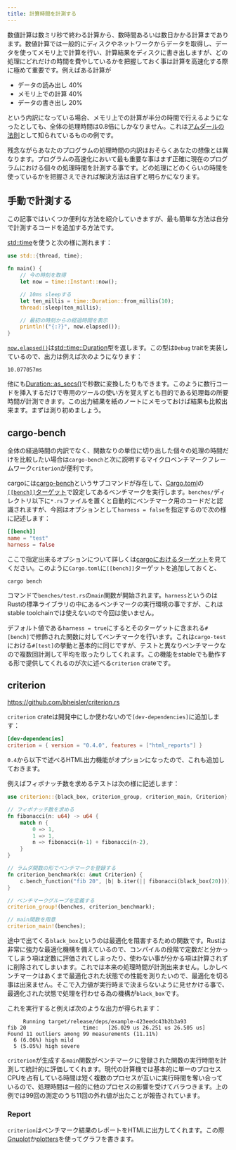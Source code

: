 ```yaml
---
title: 計算時間を計測する
---
```


数値計算は数ミリ秒で終わる計算から、数時間あるいは数日かかる計算まであります。数値計算では一般的にディスクやネットワークからデータを取得し、データを使ってメモリ上で計算を行い、計算結果をディスクに書き出しますが、どの処理にどれだけの時間を費やしているかを把握しておく事は計算を高速化する際に極めて重要です。例えばある計算が

- データの読み出し 40%
- メモリ上での計算 40%
- データの書き出し 20%

という内訳になっている場合、メモリ上での計算が半分の時間で行えるようになったとしても、全体の処理時間は0.8倍にしかなりません。これは[アムダールの法則](https://ja.wikipedia.org/wiki/%E3%82%A2%E3%83%A0%E3%83%80%E3%83%BC%E3%83%AB%E3%81%AE%E6%B3%95%E5%89%87)として知られているものの例です。

残念ながらあなたのプログラムの処理時間の内訳はおそらくあなたの想像とは異なります。プログラムの高速化において最も重要な事はまず正確に現在のプログラムにおける個々の処理時間を計測する事です。どの処理にどのくらいの時間を使っているかを把握さえできれば解決方法は自ずと明らかになります。

手動で計測する
--------------
この記事ではいくつか便利な方法を紹介していきますが、最も簡単な方法は自分で計測するコードを追加する方法です。

[std::time](https://doc.rust-lang.org/std/time/index.html)を使うと次の様に測れます：

```rust
use std::{thread, time};

fn main() {
    // 今の時刻を取得
    let now = time::Instant::now();

    // 10ms sleepする
    let ten_millis = time::Duration::from_millis(10);
    thread::sleep(ten_millis);

    // 最初の時刻からの経過時間を表示
    println!("{:?}", now.elapsed());
}
```

[`now.elapsed()`](https://doc.rust-lang.org/std/time/struct.Instant.html#method.elapsed)は[std::time::Duration](https://doc.rust-lang.org/std/time/struct.Duration.html)型を返します。この型は`Debug` traitを実装しているので、出力は例えば次のようになります：

```text
10.077057ms
```

他にも[Duration::as_secs()](https://doc.rust-lang.org/std/time/struct.Duration.html#method.as_secs)で秒数に変換したりもできます。このように数行コードを挿入するだけで専用のツールの使い方を覚えずとも目的である処理毎の所要時間が計測できます。この出力結果を紙のノートにメモっておけば結果も比較出来ます。まずは測り初めましょう。

cargo-bench
------------
全体の経過時間の内訳でなく、関数なりの単位に切り出した個々の処理の時間だけを比較したい場合は`cargo-bench`と次に説明するマイクロベンチマークフレームワーク`criterion`が便利です。

cargoには[cargo-bench](https://doc.rust-lang.org/cargo/commands/cargo-bench.html)というサブコマンドが存在して、[Cargo.toml](https://doc.rust-lang.org/cargo/reference/manifest.html)の[`[[bench]]`ターゲット](https://doc.rust-lang.org/cargo/reference/cargo-targets.html#benchmarks)で設定してあるベンチマークを実行します。`benches/`ディレクトリ以下に`*.rs`ファイルを置くと自動的にベンチマーク用のコードだと認識されますが、今回はオプションとして`harness = false`を指定するので次の様に記述します：

```toml:Cargo.toml
[[bench]]
name = "test"
harness = false
```

ここで指定出来るオプションについて詳しくは[cargoにおけるターゲット](https://zenn.dev/termoshtt/articles/cargo-targets)を見てください。このように`Cargo.toml`に`[[bench]]`ターゲットを追加しておくと、

```shell
cargo bench
```

コマンドで`benches/test.rs`の`main`関数が開始されます。`harness`というのはRustの標準ライブラリの中にあるベンチマークの実行環境の事ですが、これはstable toolchainでは使えないので今回は使いません。

デフォルト値である`harness = true`にするとそのターゲットに含まれる`#[bench]`で修飾された関数に対してベンチマークを行います。これは`cargo-test`における`#[test]`の挙動と基本的に同じですが、テストと異なりベンチマークなので複数回計測して平均を取ったりしてくれます。この機能をstableでも動作する形で提供してくれるのが次に述べる`criterion` crateです。

criterion
----------
https://github.com/bheisler/criterion.rs

`criterion` crateは開発中にしか使わないので`[dev-dependencies]`に追加します：

```toml:Cargo.toml
[dev-dependencies]
criterion = { version = "0.4.0", features = ["html_reports"] }
```

`0.4`から以下で述べるHTML出力機能がオプションになったので、これも追加しておきます。

例えばフィボナッチ数を求めるテストは次の様に記述します：

```rust
use criterion::{black_box, criterion_group, criterion_main, Criterion};

// フィボナッチ数を求める
fn fibonacci(n: u64) -> u64 {
    match n {
        0 => 1,
        1 => 1,
        n => fibonacci(n-1) + fibonacci(n-2),
    }
}

// ラムダ関数の形でベンチマークを登録する
fn criterion_benchmark(c: &mut Criterion) {
    c.bench_function("fib 20", |b| b.iter(|| fibonacci(black_box(20))));
}

// ベンチマークグループを定義する
criterion_group!(benches, criterion_benchmark);

// main関数を用意
criterion_main!(benches);
```

途中で出てくる`black_box`というのは最適化を阻害するための関数です。Rustは非常に強力な最適化機構を備えているので、コンパイルの段階で定数だと分かってしまう項は定数に評価されてしまったり、使わない事が分かる項は計算されずに削除されてしまいます。これでは本来の処理時間が計測出来ません。しかしベンチマークはあくまで最適化された状態での性能を測りたいので、最適化を切る事は出来ません。そこで入力値が実行時まで決まらないように見せかける事で、最適化された状態で処理を行わせる為の機構が`black_box`です。

これを実行すると例えば次のような出力が得られます：

```text
     Running target/release/deps/example-423eedc43b2b3a93
fib 20                  time:   [26.029 us 26.251 us 26.505 us]
Found 11 outliers among 99 measurements (11.11%)
  6 (6.06%) high mild
  5 (5.05%) high severe
```

`criterion`が生成する`main`関数がベンチマークに登録された関数の実行時間を計測して統計的に評価してくれます。現代の計算機では基本的に単一のプロセスCPUを占有している時間は短く複数のプロセスが互いに実行時間を奪い合っているので、処理時間は一般的に他のプロセスの影響を受けてバラつきます。上の例では99回の測定のうち11回の外れ値が出たことが報告されています。

### Report
`criterion`はベンチマーク結果のレポートをHTMLに出力してくれます。この際[Gnuplot](http://www.gnuplot.info/)か[plotters](https://github.com/plotters-rs/plotters)を使ってグラフを書きます。

